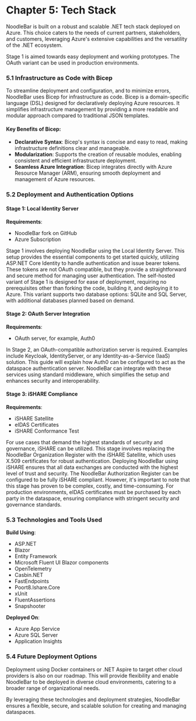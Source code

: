 # Chapter 5: Tech Stack

NoodleBar is built on a robust and scalable .NET tech stack deployed on Azure. This choice caters to the needs of current partners, stakeholders, and customers, leveraging Azure's extensive capabilities and the versatility of the .NET ecosystem.

Stage 1 is aimed towards easy deployment and working prototypes. The OAuth variant can be used in production environments.

### 5.1 Infrastructure as Code with Bicep

To streamline deployment and configuration, and to minimize errors, NoodleBar uses Bicep for infrastructure as code. Bicep is a domain-specific language (DSL) designed for declaratively deploying Azure resources. It simplifies infrastructure management by providing a more readable and modular approach compared to traditional JSON templates.

#### Key Benefits of Bicep:

- **Declarative Syntax**: Bicep's syntax is concise and easy to read, making infrastructure definitions clear and manageable.
- **Modularization**: Supports the creation of reusable modules, enabling consistent and efficient infrastructure deployment.
- **Seamless Azure Integration**: Bicep integrates directly with Azure Resource Manager (ARM), ensuring smooth deployment and management of Azure resources.

### 5.2 Deployment and Authentication Options

#### Stage 1: Local Identity Server

**Requirements**:
- NoodleBar fork on GitHub
- Azure Subscription

Stage 1 involves deploying NoodleBar using the Local Identity Server. This setup provides the essential components to get started quickly, utilizing ASP.NET Core Identity to handle authentication and issue bearer tokens. These tokens are not OAuth compatible, but they provide a straightforward and secure method for managing user authentication. The self-hosted variant of Stage 1 is designed for ease of deployment, requiring no prerequisites other than forking the code, building it, and deploying it to Azure. This variant supports two database options: SQLite and SQL Server, with additional databases planned based on demand.

#### Stage 2: OAuth Server Integration

**Requirements**:
- OAuth server, for example, Auth0

In Stage 2, an OAuth-compatible authorization server is required. Examples include Keycloak, IdentityServer, or any Identity-as-a-Service (IaaS) solution. This guide will explain how Auth0 can be configured to act as the dataspace authentication server. NoodleBar can integrate with these services using standard middleware, which simplifies the setup and enhances security and interoperability.

#### Stage 3: iSHARE Compliance

**Requirements**:
- iSHARE Satellite
- eIDAS Certificates
- iSHARE Conformance Test

For use cases that demand the highest standards of security and governance, iSHARE can be utilized. This stage involves replacing the NoodleBar Organization Register with the iSHARE Satellite, which uses X.509 certificates for robust authentication. Deploying NoodleBar using iSHARE ensures that all data exchanges are conducted with the highest level of trust and security. The NoodleBar Authorization Register can be configured to be fully iSHARE compliant. However, it's important to note that this stage has proven to be complex, costly, and time-consuming. For production environments, eIDAS certificates must be purchased by each party in the dataspace, ensuring compliance with stringent security and governance standards.

### 5.3 Technologies and Tools Used

**Build Using**:
- ASP.NET
- Blazor
- Entity Framework
- Microsoft Fluent UI Blazor components
- OpenTelemetry
- Casbin.NET
- FastEndpoints
- Poort8.Ishare.Core
- xUnit
- FluentAssertions
- Snapshooter

**Deployed On**:
- Azure App Service
- Azure SQL Server
- Application Insights

### 5.4 Future Deployment Options

Deployment using Docker containers or .NET Aspire to target other cloud providers is also on our roadmap. This will provide flexibility and enable NoodleBar to be deployed in diverse cloud environments, catering to a broader range of organizational needs.

By leveraging these technologies and deployment strategies, NoodleBar ensures a flexible, secure, and scalable solution for creating and managing dataspaces.

